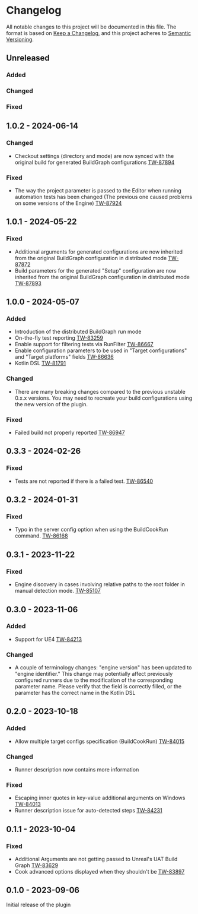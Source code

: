 # Changelog

All notable changes to this project will be documented in this file.
The format is based on [Keep a Changelog](https://keepachangelog.com/en/1.0.0/),
and this project adheres to [Semantic Versioning](https://semver.org/spec/v2.0.0.html).

## Unreleased

### Added

### Changed

### Fixed

## 1.0.2 - 2024-06-14

### Changed

- Checkout settings (directory and mode) are now synced with the original build for generated BuildGraph configurations
[TW-87894](https://youtrack.jetbrains.com/issue/TW-87894)

### Fixed

- The way the project parameter is passed to the Editor when running automation tests has been changed
(The previous one caused problems on some versions of the Engine) [TW-87924](https://youtrack.jetbrains.com/issue/TW-87924)

## 1.0.1 - 2024-05-22

### Fixed

- Additional arguments for generated configurations are now inherited from the original BuildGraph configuration
in distributed mode [TW-87872](https://youtrack.jetbrains.com/issue/TW-87872)
- Build parameters for the generated "Setup" configuration are now inherited from the original BuildGraph configuration
in distributed mode [TW-87893](https://youtrack.jetbrains.com/issue/TW-87893)

## 1.0.0 - 2024-05-07

### Added

- Introduction of the distributed BuildGraph run mode
- On-the-fly test reporting [TW-83259](https://youtrack.jetbrains.com/issue/TW-83259)
- Enable support for filtering tests via RunFilter [TW-86667](https://youtrack.jetbrains.com/issue/TW-86667)
- Enable configuration parameters to be used in "Target configurations" and "Target platforms" fields [TW-86636](https://youtrack.jetbrains.com/issue/TW-86636)
- Kotlin DSL [TW-81791](https://youtrack.jetbrains.com/issue/TW-81791/Unreal-Engine-Plugin-Kotlin-DSL)

### Changed

- There are many breaking changes compared to the previous unstable 0.x.x versions.
You may need to recreate your build configurations using the new version of the plugin.

### Fixed

- Failed build not properly reported [TW-86947](https://youtrack.jetbrains.com/issue/TW-86947)

## 0.3.3 - 2024-02-26

### Fixed

- Tests are not reported if there is a failed test. [TW-86540](https://youtrack.jetbrains.com/issue/TW-86540)

## 0.3.2 - 2024-01-31

### Fixed

- Typo in the server config option when using the BuildCookRun command. [TW-86168](https://youtrack.jetbrains.com/issue/TW-86168)

## 0.3.1 - 2023-11-22

### Fixed

- Engine discovery in cases involving relative paths to the root folder in manual detection mode. [TW-85107](https://youtrack.jetbrains.com/issue/TW-85107/Unreal-Engine-plugin-runner-cant-find-the-engine-when-its-in-the-root-folder)

## 0.3.0 - 2023-11-06

### Added

- Support for UE4 [TW-84213](https://youtrack.jetbrains.com/issue/TW-84213/Unreal-Engine-Plugin-UE4-support)

### Changed

- A couple of terminology changes: "engine version" has been updated to "engine identifier."
This change may potentially affect previously configured runners due to the modification of the
corresponding parameter name. Please verify that the field is correctly filled,
or the parameter has the correct name in the Kotlin DSL

## 0.2.0 - 2023-10-18

### Added

- Allow multiple target configs specification (BuildCookRun) [TW-84015](https://youtrack.jetbrains.com/issue/TW-84015/Unreal-Engine-Plugin-allow-multiple-target-configs-specification-BuildCookRun)

### Changed

- Runner description now contains more information

### Fixed

- Escaping inner quotes in key-value additional arguments on Windows [TW-84013](https://youtrack.jetbrains.com/issue/TW-84013/Unreal-Engine-Plugin-missing-quotes-in-key-value-additional-argument-on-Windows)
- Runner description issue for auto-detected steps [TW-84231](https://youtrack.jetbrains.com/issue/TW-84231/Unreal-Engine-Plugin-issue-with-runner-description-generation)

## 0.1.1 - 2023-10-04

### Fixed

- Additional Arguments are not getting passed to Unreal's UAT Build Graph [TW-83629](https://youtrack.jetbrains.com/issue/TW-83629/Additional-Arguments-are-not-getting-passed-to-Unreals-UAT-Build-Graph)
- Cook advanced options displayed when they shouldn't be [TW-83897](https://youtrack.jetbrains.com/issue/TW-83897/Unreal-Engine-Plugin-cook-advanced-options-displayed-when-they-shouldnt-be)

## 0.1.0 - 2023-09-06

Initial release of the plugin
